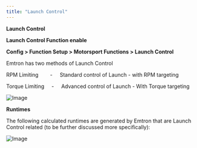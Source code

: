 ```yaml
---
title: "Launch Control"
---
```


**Launch Control**


**Launch Control Function enable**

**Config \> Function Setup \> Motorsport Functions \> Launch Control**


Emtron has two methods of Launch Control

RPM Limiting&nbsp; &nbsp; &nbsp; &nbsp; - &nbsp; &nbsp; Standard control of Launch - with RPM targeting

Torque Limiting &nbsp; &nbsp; - &nbsp; &nbsp; Advanced control of Launch - With Torque targeting


![Image](</lib/Launch 23.jpg>)


**Runtimes**

The following calculated runtimes are generated by Emtron that are Launch Control related (to be further discussed more specifically):


![Image](</lib/Launch 1.jpg>)


